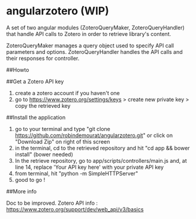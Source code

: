 # angularzotero (WIP)

A set of two angular modules (ZoteroQueryMaker, ZoteroQueryHandler) that handle API calls to Zotero in order to retrieve library's content.

ZoteroQueryMaker manages a query object used to specify API call parameters and options.
ZoteroQueryHandler handles the API calls and their responses for controller.

##Howto

##Get a Zotero API key

1. create a zotero account if you haven't one
2. go to https://www.zotero.org/settings/keys > create new private key > copy the retrieved key

##Install the application

1. go to your terminal and type "git clone https://github.com/robindemourat/angularzotero.git" or click on "Download Zip" on right of this screen
2. in the terminal, cd to the retrieved repository and hit "cd app && bower install" (bower needed)
2. In the retrieve repository, go to app/scripts/controllers/main.js and, at line 14, replace 'Your API key here' with your private API key
3. from terminal, hit "python -m SimpleHTTPServer"
4. good to go !

##More info

Doc to be improved.
Zotero API info : https://www.zotero.org/support/dev/web_api/v3/basics
